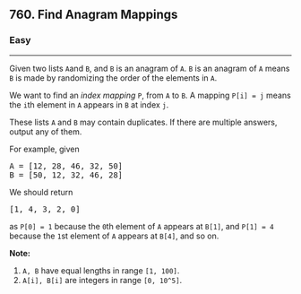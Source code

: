 <h2>760. Find Anagram Mappings</h2><h3>Easy</h3><hr><div><p>
Given two lists <code>A</code>and <code>B</code>, and <code>B</code> is an anagram of <code>A</code>. <code>B</code> is an anagram of <code>A</code> means <code>B</code> is made by randomizing the order of the elements in <code>A</code>.
</p><p>
We want to find an <i>index mapping</i> <code>P</code>, from <code>A</code> to <code>B</code>. A mapping <code>P[i] = j</code> means the <code>i</code>th element in <code>A</code> appears in <code>B</code> at index <code>j</code>.
</p><p>
These lists <code>A</code> and <code>B</code> may contain duplicates.  If there are multiple answers, output any of them.
</p>

<p>
For example, given
</p><pre>A = [12, 28, 46, 32, 50]
B = [50, 12, 32, 46, 28]
</pre>
<p></p>
We should return
<pre>[1, 4, 3, 2, 0]
</pre>
as <code>P[0] = 1</code> because the <code>0</code>th element of <code>A</code> appears at <code>B[1]</code>,
and <code>P[1] = 4</code> because the <code>1</code>st element of <code>A</code> appears at <code>B[4]</code>,
and so on.
<p></p>

<p><b>Note:</b></p><ol>
<li><code>A, B</code> have equal lengths in range <code>[1, 100]</code>.</li>
<li><code>A[i], B[i]</code> are integers in range <code>[0, 10^5]</code>.</li>
</ol><p></p></div>